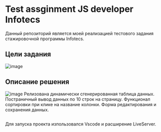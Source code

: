 # Test assginment JS developer Infotecs
Данный репозиторий является моей реализацией тестового задания стажировочной программы Infotecs.

## Цели задания 
![image](https://user-images.githubusercontent.com/64264723/133250350-041e3815-322c-451f-8ec1-47dab39f6f88.png)

## Описание решения 
![image](https://user-images.githubusercontent.com/64264723/133250630-ede39f30-0812-4570-8426-e81d7e1c50fa.png)
Релизована динамически сгенерированная таблица данных.
Постраничный вывод данных по 10 строк на страницу.
Функционал сортировки при клике на название колонки.
Форма редактирования и сохранения данных.

##
Для запуска проекта изпользовался Vscode и расширение LiveServer.
